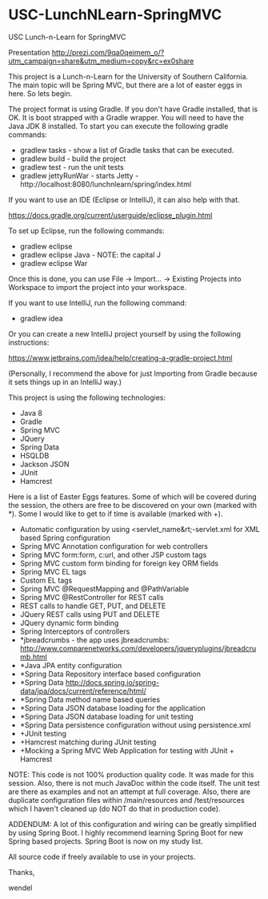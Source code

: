 # USC-LunchNLearn-SpringMVC
USC Lunch-n-Learn for SpringMVC

Presentation
http://prezi.com/9qa0qeimem_o/?utm_campaign=share&utm_medium=copy&rc=ex0share

This project is a Lunch-n-Learn for the University of Southern California.  The main topic will be Spring MVC,
but there are a lot of easter eggs in here.  So lets begin.

The project format is using Gradle.  If you don't have Gradle installed, that is OK.  It is boot strapped with
a Gradle wrapper.  You will need to have the Java JDK 8 installed.  To start you can execute the following gradle commands:

- gradlew tasks - show a list of Gradle tasks that can be executed.
- gradlew build - build the project
- gradlew test - run the unit tests
- gradlew jettyRunWar - starts Jetty - http://localhost:8080/lunchnlearn/spring/index.html

If you want to use an IDE (Eclipse or IntelliJ), it can also help with that.

https://docs.gradle.org/current/userguide/eclipse_plugin.html

To set up Eclipse, run the following commands:

- gradlew eclipse
- gradlew eclipse Java - NOTE: the capital J
- gradlew eclipse War

Once this is done, you can use File -> Import... -> Existing Projects into Workspace to import the project
into your workspace.



If you want to use IntelliJ, run the following command:

- gradlew idea

Or you can create a new IntelliJ project yourself by using the following instructions:

https://www.jetbrains.com/idea/help/creating-a-gradle-project.html

(Personally, I recommend the above for just Importing from Gradle because it sets things up in an IntelliJ way.)



This project is using the following technologies:
- Java 8
- Gradle
- Spring MVC
- JQuery
- Spring Data
- HSQLDB
- Jackson JSON
- JUnit
- Hamcrest

Here is a list of Easter Eggs features.  Some of which will be covered during the session, the
others are free to be discovered on your own (marked with *).  Some I would like to get to if time
is available (marked with +).

- Automatic configuration by using &lt;servlet_name&rt;-servlet.xml for XML based Spring configuration
- Spring MVC Annotation configuration for web controllers
- Spring MVC form:form, c:url, and other JSP custom tags
- Spring MVC custom form binding for foreign key ORM fields
- Spring MVC EL tags
- Custom EL tags
- Spring MVC @RequestMapping and @PathVariable
- Spring MVC @RestController for REST calls
- REST calls to handle GET, PUT, and DELETE
- JQuery REST calls using PUT and DELETE
- JQuery dynamic form binding
- Spring Interceptors of controllers
- *jbreadcrumbs - the app uses jbreadcrumbs:
        http://www.comparenetworks.com/developers/jqueryplugins/jbreadcrumb.html
- *Java JPA entity configuration
- *Spring Data Repository interface based configuration
- *Spring Data http://docs.spring.io/spring-data/jpa/docs/current/reference/html/
- *Spring Data method name based queries
- *Spring Data JSON database loading for the application
- *Spring Data JSON database loading for unit testing
- *Spring Data persistence configuration without using persistence.xml
- +JUnit testing
- +Hamcrest matching during JUnit testing
- +Mocking a Spring MVC Web Application for testing with JUnit + Hamcrest

NOTE: This code is not 100% production quality code.  It was made for this session.  Also, there is
not much JavaDoc within the code itself.  The unit test are there as examples and not an attempt at
full coverage.  Also, there are duplicate configuration files within /main/resources and
/test/resources which I haven't cleaned up (do NOT do that in production code).

ADDENDUM:  A lot of this configuration and wiring can be greatly simplified by using Spring Boot.  I
highly recommend learning Spring Boot for new Spring based projects.  Spring Boot is now on my
study list.

All source code if freely available to use in your projects.

Thanks,

wendel
